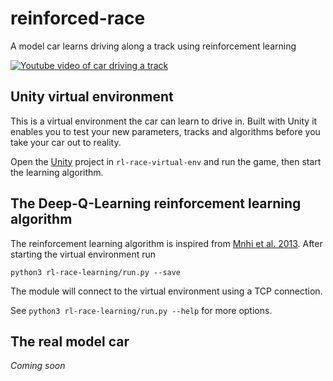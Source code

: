 # reinforced-race
A model car learns driving along a track using reinforcement learning

[![Youtube video of car driving a track](https://cloud.githubusercontent.com/assets/5778449/25595421/0e25145e-2ec5-11e7-9dbb-2ed140c72e93.png)](https://www.youtube.com/watch?v=Arva_SUTaw0)

## Unity virtual environment

This is a virtual environment the car can learn to drive in.
Built with Unity it enables you to test your new parameters, tracks and algorithms before you take your car out to reality.

Open the [Unity](https://unity3d.com/) project in `rl-race-virtual-env` and run the game, then start the learning algorithm.

## The Deep-Q-Learning reinforcement learning algorithm

The reinforcement learning algorithm is inspired from [Mnhi et al. 2013](https://arxiv.org/abs/1312.5602).
After starting the virtual environment run

```
python3 rl-race-learning/run.py --save
```

The module will connect to the virtual environment using a TCP connection.

See `python3 rl-race-learning/run.py --help` for more options.

## The real model car

*Coming soon*
